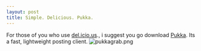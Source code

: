 ```yaml
--- 
layout: post
title: Simple. Delicious. Pukka.
---
```

For those of you who use [del.icio.us](http://del.icio.us)., i suggest you go download [Pukka](http://codesorcery.net/pukka). Its a fast, lightweight posting client. <img id="image92" alt="pukkagrab.png" src="http://r00tshell.com/wp-content/uploads/2006/03/pukkagrab.png" />
